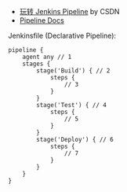 
- [玩转 Jenkins Pipeline](https://blog.csdn.net/diantun00/article/details/81075007) by CSDN
- [Pipeline Docs](https://jenkins.io/doc/book/pipeline/)


Jenkinsfile (Declarative Pipeline):  
```
pipeline {
    agent any // 1
    stages {
        stage('Build') { // 2
            steps {
                // 3
            }
        }
        stage('Test') { // 4
            steps {
                // 5
            }
        }
        stage('Deploy') { // 6
            steps {
                // 7
            }
        }
    }
}
```
